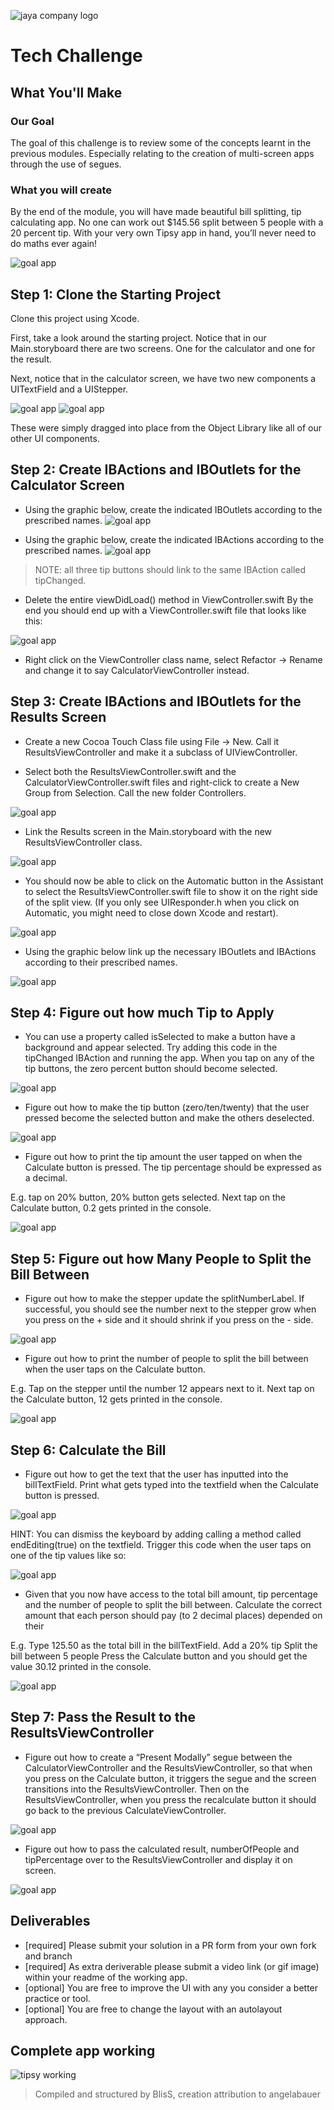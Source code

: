 ![jaya company logo](https://media-exp1.licdn.com/dms/image/C4E0BAQFrbiHicAxtPQ/company-logo_200_200/0?e=2159024400&v=beta&t=BQz9RsRUILUmnZ4JM6poK5XCxSAvVuefloBcLVolmR0)

# Tech Challenge

## What You'll Make

### Our Goal
The goal of this challenge is to review some of the concepts learnt in the previous modules. Especially relating to the creation of multi-screen apps through the use of segues.

### What you will create
By the end of the module, you will have made beautiful bill splitting, tip calculating app. No one can work out $145.56 split between 5 people with a 20 percent tip. With your very own Tipsy app in hand, you’ll never need to do maths ever again!

![goal app](./images/goal.gif)

## Step 1: Clone the Starting Project

Clone this project using Xcode.

First, take a look around the starting project. Notice that in our Main.storyboard there are two screens. One for the calculator and one for the result.

Next, notice that in the calculator screen, we have two new components a UITextField and a UIStepper.

![goal app](./images/one.png)
![goal app](./images/two.png)

These were simply dragged into place from the Object Library like all of our other UI components.

## Step 2: Create IBActions and IBOutlets for the Calculator Screen

* Using the graphic below, create the indicated IBOutlets according to the prescribed names.
![goal app](./images/three.png)

* Using the graphic below, create the indicated IBActions according to the prescribed names.
![goal app](./images/four.png)

> NOTE: all three tip buttons should link to the same IBAction called tipChanged.

* Delete the entire viewDidLoad() method in ViewController.swift
By the end you should end up with a ViewController.swift file that looks like this:

![goal app](./images/five.png)

* Right click on the ViewController class name, select Refactor → Rename and change it to say CalculatorViewController instead.

## Step 3: Create IBActions and IBOutlets for the Results Screen
* Create a new Cocoa Touch Class file using File → New. Call it ResultsViewController and make it a subclass of UIViewController.

* Select both the ResultsViewController.swift and the CalculatorViewController.swift files and right-click to create a New Group from Selection. Call the new folder Controllers.

![goal app](./images/six.png)

* Link the Results screen in the Main.storyboard with the new ResultsViewController class.

![goal app](./images/seven.png)

* You should now be able to click on the Automatic button in the Assistant to select the ResultsViewController.swift file to show it on the right side of the split view. (If you only see UIResponder.h when you click on Automatic, you might need to close down Xcode and restart).

![goal app](./images/eight.png)

* Using the graphic below link up the necessary IBOutlets and IBActions according to their prescribed names.

![goal app](./images/nine.png)

## Step 4: Figure out how much Tip to Apply

* You can use a property called isSelected to make a button have a background and appear selected. Try adding this code in the tipChanged IBAction and running the app. When you tap on any of the tip buttons, the zero percent button should become selected.

![goal app](./images/ten.png)

* Figure out how to make the tip button (zero/ten/twenty) that the user pressed become the selected button and make the others deselected.

![goal app](./images/eleven.gif)

* Figure out how to print the tip amount the user tapped on when the Calculate button is pressed. The tip percentage should be expressed as a decimal.

E.g. tap on 20% button, 20% button gets selected.
Next tap on the Calculate button, 0.2 gets printed in the console.

![goal app](./images/twelve.gif)

## Step 5: Figure out how Many People to Split the Bill Between

* Figure out how to make the stepper update the splitNumberLabel. If successful, you should see the number next to the stepper grow when you press on the + side and it should shrink if you press on the - side.

![goal app](./images/thirteen.gif)

* Figure out how to print the number of people to split the bill between when the user taps on the Calculate button.

E.g. Tap on the stepper until the number 12 appears next to it.
Next tap on the Calculate button, 12 gets printed in the console.

![goal app](./images/fourteen.gif)

## Step 6: Calculate the Bill

* Figure out how to get the text that the user has inputted into the billTextField. Print what gets typed into the textfield when the Calculate button is pressed.

![goal app](./images/fiveteen.gif)

HINT: You can dismiss the keyboard by adding calling a method called endEditing(true) on the textfield. Trigger this code when the user taps on one of the tip values like so:

![goal app](./images/sixteen.png)

* Given that you now have access to the total bill amount, tip percentage and the number of people to split the bill between. Calculate the correct amount that each person should pay (to 2 decimal places) depended on their

E.g. Type 125.50 as the total bill in the billTextField.
Add a 20% tip
Split the bill between 5 people
Press the Calculate button and you should get the value 30.12 printed in the console.

![goal app](./images/seventeen.gif)

## Step 7: Pass the Result to the ResultsViewController

* Figure out how to create a “Present Modally” segue between the CalculatorViewController and the ResultsViewController, so that when you press on the Calculate button, it triggers the segue and the screen transitions into the ResultsViewController. Then on the ResultsViewController, when you press the recalculate button it should go back to the previous CalculateViewController.

![goal app](./images/eightteen.gif)

* Figure out how to pass the calculated result, numberOfPeople and tipPercentage over to the ResultsViewController and display it on screen.

![goal app](./images/nineteen.gif)


## Deliverables

* [required] Please submit your solution in a PR form from your own fork and branch
* [required] As extra deriverable please submit a video link (or gif image) within your readme of the working app.
* [optional] You are free to improve the UI with any you consider a better practice or tool.
* [optional] You are free to change the layout with an autolayout approach.

## Complete app working

![tipsy working](./images/test_output.gif)

> Compiled and structured by BlisS, creation attribution to angelabauer
